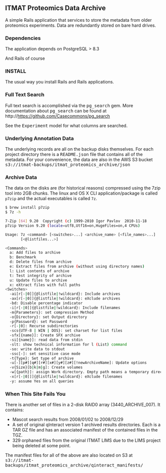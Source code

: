 ## ITMAT Proteomics Data Archive

A simple Rails application that services to store the metadata from older proteomics experiments. Data are redundantly stored on bare hard drives.

### Dependencies

The application depends on PostgreSQL > 8.3

And Rails of course

### INSTALL

The usual way you install Rails and Rails applications.

### Full Text Search

Full text search is accomplished via the <tt>pg_search</tt> gem. More documentation about <tt>pg_search</tt> can be found at http://https://github.com/Casecommons/pg_search

See the <tt>Experiment</tt> model for what columns are searched.

### Underlying Annotation Data

The underlying records are all on the backup disks themselves. For each project directory there is a <tt>README.json</tt> file that contains all of the metadata. For your convenience, the data are also in the AWS S3 bucket <tt>s3://itmat-backups/itmat_proteomics_archive/json</tt>

### Archive Data

The data on the disks are (for historical reasons) compressed using the 7zip tool into 2GB chunks. The linux and OS X CLI application/package is called `p7zip` and the actual executables is called `7z`.

```bash
$ brew install p7zip
$ 7z -h

7-Zip [64] 9.20  Copyright (c) 1999-2010 Igor Pavlov  2010-11-18
p7zip Version 9.20 (locale=utf8,Utf16=on,HugeFiles=on,4 CPUs)

Usage: 7z <command> [<switches>...] <archive_name> [<file_names>...]
       [<@listfiles...>]

<Commands>
  a: Add files to archive
  b: Benchmark
  d: Delete files from archive
  e: Extract files from archive (without using directory names)
  l: List contents of archive
  t: Test integrity of archive
  u: Update files to archive
  x: eXtract files with full paths
<Switches>
  -ai[r[-|0]]{@listfile|!wildcard}: Include archives
  -ax[r[-|0]]{@listfile|!wildcard}: eXclude archives
  -bd: Disable percentage indicator
  -i[r[-|0]]{@listfile|!wildcard}: Include filenames
  -m{Parameters}: set compression Method
  -o{Directory}: set Output directory
  -p{Password}: set Password
  -r[-|0]: Recurse subdirectories
  -scs{UTF-8 | WIN | DOS}: set charset for list files
  -sfx[{name}]: Create SFX archive
  -si[{name}]: read data from stdin
  -slt: show technical information for l (List) command
  -so: write data to stdout
  -ssc[-]: set sensitive case mode
  -t{Type}: Set type of archive
  -u[-][p#][q#][r#][x#][y#][z#][!newArchiveName]: Update options
  -v{Size}[b|k|m|g]: Create volumes
  -w[{path}]: assign Work directory. Empty path means a temporary directory
  -x[r[-|0]]]{@listfile|!wildcard}: eXclude filenames
  -y: assume Yes on all queries

```



### When This Site Fails You

There is another set of files in a 2-disk RAID0 array (3440_ARCHIVE_007). It contains:

* Mascot search results from 2008/01/02 to  2008/12/29
* A set of original qInteract version 1 archived results directories. Each is a TAR GZ file and has an associated manifest of the contained files in the TGZ.
* 329 orphaned files from the original ITMAT LIMS due to the LIMS project being deleted at some point. 

The manifest files for all of the above are also located on S3 at <tt>s3://itmat-backups/itmat_proteomics_archive/qinteract_manifests/</tt>


